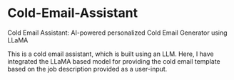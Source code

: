 # Cold-Email-Assistant
Cold Email Assistant: AI-powered personalized Cold Email Generator using LLaMA

This is a cold email assistant, which is built using an LLM. Here, I have integrated the LLaMA based model for providing the cold email template based on the job description provided as a user-input.
